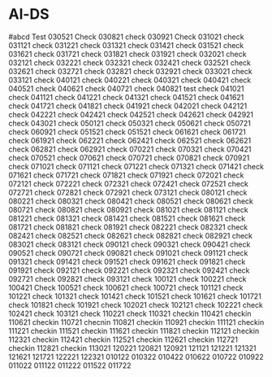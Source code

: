 # Al-DS
#abcd
Test 030521
Check 030821
check 030921
Check 031021
check 031121
check 031221
check 031321
check 031421
check 031521
check 031621
check 031721
check 031821
check 031921
check 032021
check 032121
check 032221
check 032321
check 032421
check 032521
check 032621
check 032721
check 032821
check 032921
check 033021
check 033121
check 040121
check 040221
check 040321
check 040421
check 040521
check 040621
check 040721
check 040821
test
check 041021
check 041121
check 041221
check 041321
check 041521
check 041621
check 041721
check 041821
check 041921
check 042021
check 042121
check 042221
check 042421
check 042521
check 042621
check 042921
check 043021
check 050121
check 050321
check 050621
check 050721
check 060921
check 051521
check 051521
check 061621
check 061721
check 061921
check 062221
check 062421
check 062521
check 062621
check 062821
check 062921
check 070221
check 070321
check 070421
check 070521
check 070621
check 070721
check 070821
check 070921
check 071021
check 071121
check 071221
check 071321
check 071421
check 071621
check 071721
check 071821
check 071921
check 072021
check 072121
check 072221
check 072321
check 072421
check 072521
check 072721
check 072821
check 072921
check 073121
check 080121
check 080221
check 080321
check 080421
check 080521
check 080621
check 080721
check 080821
check 080921
check 081021
check 081121
check 081221
check 081321
check 081421
check 081521
check 081621
check 081721
check 081821
check 081921
check 082221
check 082321
check 082421
check 082521
check 082621
check 082821
check 082921
check 083021
check 083121
check 090121
check 090321
check 090421
check 090521
check 090721
check 090821
check 091021
check 091121
check 091321
check 091421
check 091521
check 091621
check 091821
check 091921
check 092121
check 092221
check 092321
check 092421
check 092721
check 092821
check 093121
check 100121
check 100221
check 100421
Check 100521
check 100621
check 100721
check 101121
check 101221
check 101321
check 101421
check 101521
check 101621
check 101721
check 101821
check 101921
check 102021
check 102121
check 102221
check 102421
check 103121
check 110221
check 110321
checkin 110421
checkin 110621
checkin 110721
checnin 110821
checkin 110921
checkin 111121
checkin 111221
checkin 111521
checkin 111621
checkin 111821
checkin 112121
checkin 112321
checkin 112421
checkin 112521
checkin 112621
checkin 112721
checkin 112821
checkin 113021
120221
120821
120921
121121
121221
121321
121621
121721
122221
122321
010122
010322
010422
010622
010722
010922
011022
011122
011222
011522
011722
